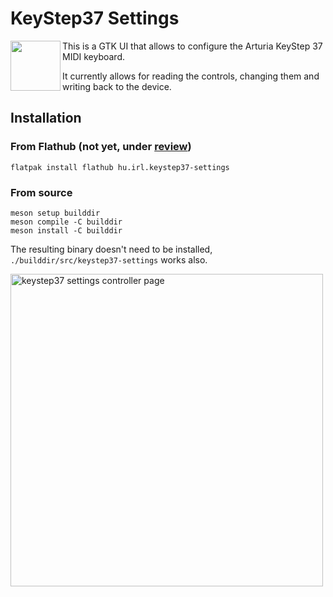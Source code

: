 # KeyStep37 Settings

<img align='left' height='80' src='https://github.com/soyersoyer/keystep37-settings/raw/main/data/icons/hicolor/scalable/apps/hu.irl.keystep37-settings.svg'>

This is a GTK UI that allows to configure the Arturia KeyStep 37 MIDI keyboard.

It currently allows for reading the controls, changing them and writing
back to the device.

## Installation

### From Flathub (not yet, under [review](https://github.com/flathub/flathub/pull/5635))

```
flatpak install flathub hu.irl.keystep37-settings
```

### From source

```
meson setup builddir
meson compile -C builddir
meson install -C builddir
```
The resulting binary doesn't need to be installed, `./builddir/src/keystep37-settings` works also.

<img alt="keystep37 settings controller page" src="https://github.com/soyersoyer/keystep37-settings/raw/main/data/screenshots/page_1.png" width="500">

